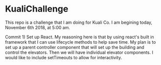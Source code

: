 # KualiChallenge

This repo is a challenge that I am doing for Kuali Co. I am begining today, November 6th 2018, at 5:00 am.

Commit 1) Set up React. My reasoning here is that by using react's built in framework that I can use lifecycle methods to help save time. My plan is to set up a parent controller component that will set up the building and control the elevators. Then we will have individual elevator components. I would like to include setTimeouts to allow for interactivity.